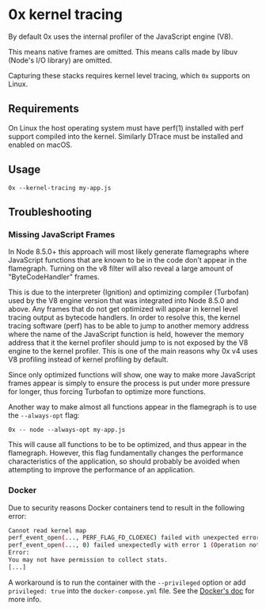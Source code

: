 # 0x kernel tracing

By default 0x uses the internal profiler of the JavaScript engine (V8).

This means native frames are omitted. This means calls made by libuv
(Node's I/O library) are omitted.

Capturing these stacks requires kernel level tracing, which `0x` supports
on Linux. 

## Requirements

On Linux the host operating system must have perf(1) installed with perf 
support compiled into the kernel. Similarly DTrace must be installed and
enabled on macOS. 

## Usage

```
0x --kernel-tracing my-app.js
```

## Troubleshooting

### Missing JavaScript Frames

In Node 8.5.0+ this approach will most likely generate flamegraphs where 
JavaScript functions that are known to be in the code don't appear 
in the flamegraph. Turning on the v8 filter will also reveal a large
amount of "ByteCodeHandler" frames.

This is due to the interpreter (Ignition) and optimizing compiler (Turbofan)
used by the V8 engine version that was integrated into Node 8.5.0 and above. 
Any frames that do not get optimized will appear in kernel level tracing output 
as bytecode handlers. In order to resolve this, the kernel tracing software 
(perf) has to be able to jump to another memory address where the name 
of the JavaScript function is held, however the memory address that it the kernel 
profiler should jump to is not exposed by the V8 engine to the kernel profiler. 
This is one of the main reasons why 0x v4 uses V8 profiling instead of kernel 
profiling by default.

Since only optimized functions will show, one way to make more JavaScript frames 
appear is simply to ensure the process is put under more pressure for longer, 
thus forcing Turbofan to optimize more functions.

Another way to make almost all functions appear in the flamegraph is to use 
the `--always-opt` flag:

```
0x -- node --always-opt my-app.js
```

This will cause all functions to be to be optimized, and thus appear in the flamegraph.
However, this flag fundamentally changes the performance characteristics of the application,
so should probably be avoided when attempting to improve the performance of an application.    

### Docker

Due to security reasons Docker containers tend to result in the following error:

```bash
Cannot read kernel map
perf_event_open(..., PERF_FLAG_FD_CLOEXEC) failed with unexpected error 1 (Operation not permitted)
perf_event_open(..., 0) failed unexpectedly with error 1 (Operation not permitted)
Error:
You may not have permission to collect stats.
[...]
```

A workaround is to run the container with the `--privileged` option
or add `privileged: true` into the `docker-compose.yml` file.
See the [Docker's doc](https://docs.docker.com/engine/reference/run/#runtime-privilege-and-linux-capabilities) for more info.

